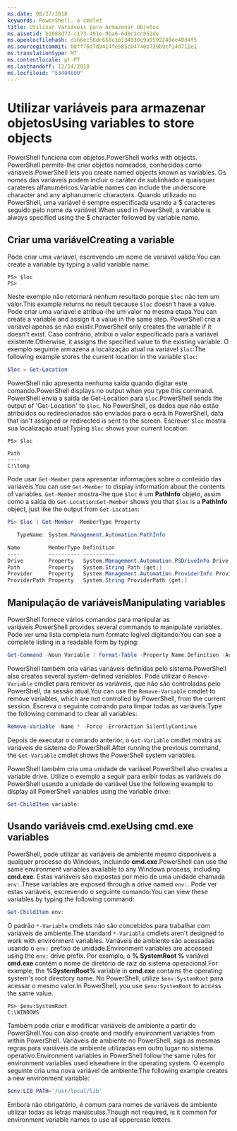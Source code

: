 ```yaml
---
ms.date: 08/27/2018
keywords: PowerShell, o cmdlet
title: Utilizar Variáveis para Armazenar Objetos
ms.assetid: b1688d73-c173-491e-9ba6-6d0c1cc852de
ms.openlocfilehash: d166ec58dc658c1b134030c9a9592249ee40d4f5
ms.sourcegitcommit: 00ff76d7d9414fe585c04740b739b9cf14d711e1
ms.translationtype: MT
ms.contentlocale: pt-PT
ms.lasthandoff: 12/14/2018
ms.locfileid: "53404890"
---
```

# <a name="using-variables-to-store-objects"></a><span data-ttu-id="6bb6b-103">Utilizar variáveis para armazenar objetos</span><span class="sxs-lookup"><span data-stu-id="6bb6b-103">Using variables to store objects</span></span>

<span data-ttu-id="6bb6b-104">PowerShell funciona com objetos.</span><span class="sxs-lookup"><span data-stu-id="6bb6b-104">PowerShell works with objects.</span></span> <span data-ttu-id="6bb6b-105">PowerShell permite-lhe criar objetos nomeados, conhecidos como variáveis.</span><span class="sxs-lookup"><span data-stu-id="6bb6b-105">PowerShell lets you create named objects known as variables.</span></span>
<span data-ttu-id="6bb6b-106">Os nomes das variáveis podem incluir o caráter de sublinhado e quaisquer carateres alfanuméricos.</span><span class="sxs-lookup"><span data-stu-id="6bb6b-106">Variable names can include the underscore character and any alphanumeric characters.</span></span> <span data-ttu-id="6bb6b-107">Quando utilizado no PowerShell, uma variável é sempre especificada usando a \$ caracteres seguido pelo nome da variável.</span><span class="sxs-lookup"><span data-stu-id="6bb6b-107">When used in PowerShell, a variable is always specified using the \$ character followed by variable name.</span></span>

## <a name="creating-a-variable"></a><span data-ttu-id="6bb6b-108">Criar uma variável</span><span class="sxs-lookup"><span data-stu-id="6bb6b-108">Creating a variable</span></span>

<span data-ttu-id="6bb6b-109">Pode criar uma variável, escrevendo um nome de variável válido:</span><span class="sxs-lookup"><span data-stu-id="6bb6b-109">You can create a variable by typing a valid variable name:</span></span>

```
PS> $loc
PS>
```

<span data-ttu-id="6bb6b-110">Neste exemplo não retornará nenhum resultado porque `$loc` não tem um valor.</span><span class="sxs-lookup"><span data-stu-id="6bb6b-110">This example returns no result because `$loc` doesn't have a value.</span></span> <span data-ttu-id="6bb6b-111">Pode criar uma variável e atribua-lhe um valor na mesma etapa.</span><span class="sxs-lookup"><span data-stu-id="6bb6b-111">You can create a variable and assign it a value in the same step.</span></span> <span data-ttu-id="6bb6b-112">PowerShell cria a variável apenas se não existir.</span><span class="sxs-lookup"><span data-stu-id="6bb6b-112">PowerShell only creates the variable if it doesn't exist.</span></span>
<span data-ttu-id="6bb6b-113">Caso contrário, atribui o valor especificado para a variável existente.</span><span class="sxs-lookup"><span data-stu-id="6bb6b-113">Otherwise, it assigns the specified value to the existing variable.</span></span> <span data-ttu-id="6bb6b-114">O exemplo seguinte armazena a localização atual na variável `$loc`:</span><span class="sxs-lookup"><span data-stu-id="6bb6b-114">The following example stores the current location in the variable `$loc`:</span></span>

```powershell
$loc = Get-Location
```

<span data-ttu-id="6bb6b-115">PowerShell não apresenta nenhuma saída quando digitar este comando.</span><span class="sxs-lookup"><span data-stu-id="6bb6b-115">PowerShell displays no output when you type this command.</span></span> <span data-ttu-id="6bb6b-116">PowerShell envia a saída de Get-Location para `$loc`.</span><span class="sxs-lookup"><span data-stu-id="6bb6b-116">PowerShell sends the output of 'Get-Location' to `$loc`.</span></span> <span data-ttu-id="6bb6b-117">No PowerShell, os dados que não estão atribuídos ou redirecionados são enviados para o ecrã.</span><span class="sxs-lookup"><span data-stu-id="6bb6b-117">In PowerShell, data that isn't assigned or redirected is sent to the screen.</span></span> <span data-ttu-id="6bb6b-118">Escrever `$loc` mostra sua localização atual:</span><span class="sxs-lookup"><span data-stu-id="6bb6b-118">Typing `$loc` shows your current location:</span></span>

```
PS> $loc

Path
----
C:\temp
```

<span data-ttu-id="6bb6b-119">Pode usar `Get-Member` para apresentar informações sobre o conteúdo das variáveis.</span><span class="sxs-lookup"><span data-stu-id="6bb6b-119">You can use `Get-Member` to display information about the contents of variables.</span></span> <span data-ttu-id="6bb6b-120">`Get-Member` mostra-lhe que `$loc` é um **PathInfo** objeto, assim como a saída do `Get-Location`:</span><span class="sxs-lookup"><span data-stu-id="6bb6b-120">`Get-Member` shows you that `$loc` is a **PathInfo** object, just like the output from `Get-Location`:</span></span>

```powershell
PS> $loc | Get-Member -MemberType Property

   TypeName: System.Management.Automation.PathInfo

Name         MemberType Definition
----         ---------- ----------
Drive        Property   System.Management.Automation.PSDriveInfo Drive {get;}
Path         Property   System.String Path {get;}
Provider     Property   System.Management.Automation.ProviderInfo Provider {...
ProviderPath Property   System.String ProviderPath {get;}
```

## <a name="manipulating-variables"></a><span data-ttu-id="6bb6b-121">Manipulação de variáveis</span><span class="sxs-lookup"><span data-stu-id="6bb6b-121">Manipulating variables</span></span>

<span data-ttu-id="6bb6b-122">PowerShell fornece vários comandos para manipular as variáveis.</span><span class="sxs-lookup"><span data-stu-id="6bb6b-122">PowerShell provides several commands to manipulate variables.</span></span> <span data-ttu-id="6bb6b-123">Pode ver uma lista completa num formato legível digitando:</span><span class="sxs-lookup"><span data-stu-id="6bb6b-123">You can see a complete listing in a readable form by typing:</span></span>

```powershell
Get-Command -Noun Variable | Format-Table -Property Name,Definition -AutoSize -Wrap
```

<span data-ttu-id="6bb6b-124">PowerShell também cria várias variáveis definidas pelo sistema.</span><span class="sxs-lookup"><span data-stu-id="6bb6b-124">PowerShell also creates several system-defined variables.</span></span> <span data-ttu-id="6bb6b-125">Pode utilizar o `Remove-Variable` cmdlet para remover as variáveis, que não são controladas pelo PowerShell, da sessão atual.</span><span class="sxs-lookup"><span data-stu-id="6bb6b-125">You can use the `Remove-Variable` cmdlet to remove variables, which are not controlled by PowerShell, from the current session.</span></span> <span data-ttu-id="6bb6b-126">Escreva o seguinte comando para limpar todas as variáveis:</span><span class="sxs-lookup"><span data-stu-id="6bb6b-126">Type the following command to clear all variables:</span></span>

```powershell
Remove-Variable -Name * -Force -ErrorAction SilentlyContinue
```

<span data-ttu-id="6bb6b-127">Depois de executar o comando anterior, o `Get-Variable` cmdlet mostra as variáveis de sistema do PowerShell.</span><span class="sxs-lookup"><span data-stu-id="6bb6b-127">After running the previous command, the `Get-Variable` cmdlet shows the PowerShell system variables.</span></span>

<span data-ttu-id="6bb6b-128">PowerShell também cria uma unidade de variável.</span><span class="sxs-lookup"><span data-stu-id="6bb6b-128">PowerShell also creates a variable drive.</span></span> <span data-ttu-id="6bb6b-129">Utilize o exemplo a seguir para exibir todas as variáveis do PowerShell usando a unidade de variável:</span><span class="sxs-lookup"><span data-stu-id="6bb6b-129">Use the following example to display all PowerShell variables using the variable drive:</span></span>

```powershell
Get-ChildItem variable:
```

## <a name="using-cmdexe-variables"></a><span data-ttu-id="6bb6b-130">Usando variáveis cmd.exe</span><span class="sxs-lookup"><span data-stu-id="6bb6b-130">Using cmd.exe variables</span></span>

<span data-ttu-id="6bb6b-131">PowerShell, pode utilizar as variáveis de ambiente mesmo disponíveis a qualquer processo do Windows, incluindo **cmd.exe**.</span><span class="sxs-lookup"><span data-stu-id="6bb6b-131">PowerShell can use the same environment variables available to any Windows process, including **cmd.exe**.</span></span> <span data-ttu-id="6bb6b-132">Estas variáveis são expostas por meio de uma unidade chamada `env:`.</span><span class="sxs-lookup"><span data-stu-id="6bb6b-132">These variables are exposed through a drive named `env:`.</span></span> <span data-ttu-id="6bb6b-133">Pode ver estas variáveis, escrevendo o seguinte comando:</span><span class="sxs-lookup"><span data-stu-id="6bb6b-133">You can view these variables by typing the following command:</span></span>

```powershell
Get-ChildItem env:
```

<span data-ttu-id="6bb6b-134">O padrão `*-Variable` cmdlets não são concebidos para trabalhar com variáveis de ambiente.</span><span class="sxs-lookup"><span data-stu-id="6bb6b-134">The standard `*-Variable` cmdlets aren't designed to work with environment variables.</span></span> <span data-ttu-id="6bb6b-135">Variáveis de ambiente são acessadas usando o `env:` prefixo de unidade.</span><span class="sxs-lookup"><span data-stu-id="6bb6b-135">Environment variables are accessed using the `env:` drive prefix.</span></span> <span data-ttu-id="6bb6b-136">Por exemplo, o **% SystemRoot %** variável **cmd.exe** contém o nome de diretório de raiz do sistema operacional.</span><span class="sxs-lookup"><span data-stu-id="6bb6b-136">For example, the **%SystemRoot%** variable in **cmd.exe** contains the operating system's root directory name.</span></span> <span data-ttu-id="6bb6b-137">No PowerShell, utilize `$env:SystemRoot` para acessar o mesmo valor.</span><span class="sxs-lookup"><span data-stu-id="6bb6b-137">In PowerShell, you use `$env:SystemRoot` to access the same value.</span></span>

```
PS> $env:SystemRoot
C:\WINDOWS
```

<span data-ttu-id="6bb6b-138">Também pode criar e modificar variáveis de ambiente a partir do PowerShell.</span><span class="sxs-lookup"><span data-stu-id="6bb6b-138">You can also create and modify environment variables from within PowerShell.</span></span> <span data-ttu-id="6bb6b-139">Variáveis de ambiente no PowerShell, siga as mesmas regras para variáveis de ambiente utilizadas em outro lugar no sistema operativo.</span><span class="sxs-lookup"><span data-stu-id="6bb6b-139">Environment variables in PowerShell follow the same rules for environment variables used elsewhere in the operating system.</span></span> <span data-ttu-id="6bb6b-140">O exemplo seguinte cria uma nova variável de ambiente:</span><span class="sxs-lookup"><span data-stu-id="6bb6b-140">The following example creates a new environment variable:</span></span>

```powershell
$env:LIB_PATH='/usr/local/lib'
```

<span data-ttu-id="6bb6b-141">Embora não obrigatório, é comum para nomes de variáveis de ambiente utilizar todas as letras maiúsculas.</span><span class="sxs-lookup"><span data-stu-id="6bb6b-141">Though not required, is it common for environment variable names to use all uppercase letters.</span></span>
